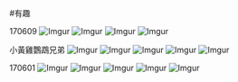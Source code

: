#有趣

170609
![Imgur](http://i.imgur.com/trHVvf8.jpg)
![Imgur](http://i.imgur.com/nbi1Je1.jpg)
![Imgur](http://i.imgur.com/gsfz7kY.jpg)
![Imgur](http://i.imgur.com/SYAN4j9.jpg)

小黃雞鸚鵡兄弟
![Imgur](http://i.imgur.com/FFb15Cr.jpg)
![Imgur](http://i.imgur.com/vuzVbYg.jpg)
![Imgur](http://i.imgur.com/oG3JwZ7.jpg)
![Imgur](http://i.imgur.com/HD22KtT.jpg)
![Imgur](http://i.imgur.com/eDkfHyH.jpg)

170601
![Imgur](http://i.imgur.com/BS3UWQl.jpg)
![Imgur](http://i.imgur.com/ag2RMff.jpg)
![Imgur](http://i.imgur.com/rxpu9N4.jpg)
![Imgur](http://i.imgur.com/TH1YNzF.jpg)
![Imgur](http://i.imgur.com/BS3UWQl.jpg)

